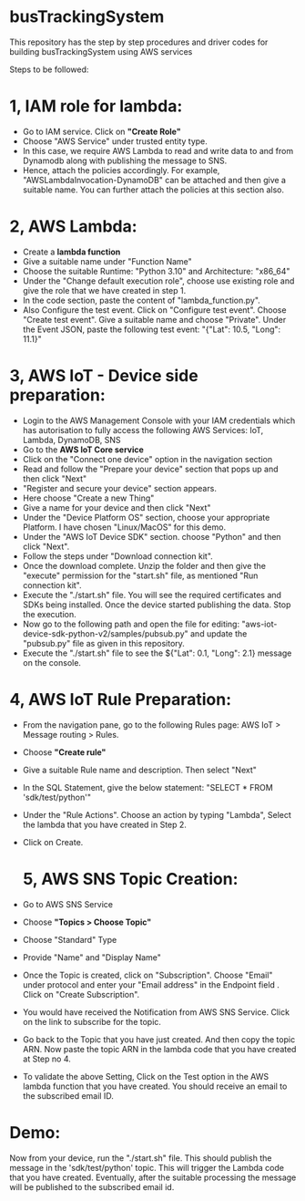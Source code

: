 # busTrackingSystem
This repository has the step by step procedures and driver codes for building busTrackingSystem using AWS services

Steps to be followed:

# 1, IAM role for lambda:
* Go to IAM service. Click on **"Create Role"**
* Choose "AWS Service" under trusted entity type.
* In this case, we require AWS Lambda to read and write data to and from Dynamodb along with publishing the message to SNS.
* Hence, attach the policies accordingly. For example, "AWSLambdaInvocation-DynamoDB" can be attached and then give a suitable name. You can further attach the policies at this section also.


# 2, AWS Lambda:

* Create a **lambda function**
* Give a suitable name under "Function Name"
* Choose the suitable Runtime: "Python 3.10" and Architecture: "x86_64"
* Under the "Change default execution role", choose use existing role and give the role that we have created in step 1.
* In the code section, paste the content of "lambda_function.py".
* Also Configure the test event. Click on "Configure test event". Choose "Create test event". Give a suitable name and choose "Private". Under the Event JSON, paste the following test event: "{\"Lat\": 10.5, \"Long\": 11.1}"


# 3, AWS IoT - Device side preparation: 

* Login to the AWS Management Console with your IAM credentials which has autorisation to fully access the following AWS Services: IoT, Lambda, DynamoDB, SNS
* Go to the **AWS IoT Core service**
* Click on the "Connect one device" option in the navigation section
* Read and follow the "Prepare your device" section that pops up and then click "Next"
* "Register and secure your device" section appears. 
* Here choose "Create a new Thing"
* Give a name for your device and then click "Next"
* Under the "Device Platform OS" section, choose your appropriate Platform. I have chosen "Linux/MacOS" for this demo.
* Under the "AWS IoT Device SDK" section. choose "Python" and then click "Next".
* Follow the steps under "Download connection kit". 
* Once the download complete. Unzip the folder and then give the "execute"  permission for the "start.sh" file, as mentioned "Run connection kit".
* Execute the "./start.sh" file. You will see the required certificates and SDKs being installed. Once the device started publishing the data. Stop the execution.
* Now go to the following path and open the file for editing: "aws-iot-device-sdk-python-v2/samples/pubsub.py" and update the "pubsub.py" file as given in this repository.
* Execute the "./start.sh" file to see the ${"Lat": 0.1, "Long": 2.1} message on the console.
  
# 4, AWS IoT Rule Preparation:

* From the navigation pane, go to the following Rules page: AWS IoT > Message routing > Rules.
* Choose **"Create rule"**
* Give a suitable Rule name and description. Then select "Next"
* In the SQL Statement, give the below statement: "SELECT * FROM 'sdk/test/python'"
* Under the "Rule Actions". Choose an action by typing "Lambda", Select the lambda that you have created in Step 2.
* Click on Create.

  # 5, AWS SNS Topic Creation:

* Go to AWS SNS Service
* Choose **"Topics > Choose Topic"**
* Choose "Standard" Type
* Provide "Name" and "Display Name"
* Once the Topic is created, click on "Subscription". Choose "Email" under protocol and enter your "Email address" in the  Endpoint field . Click on "Create Subscription". 
* You would have received the Notification from AWS SNS Service. Click on the link to subscribe for the topic.
* Go back to the Topic that you have just created. And then copy the topic ARN. Now paste the topic ARN in the lambda code that you have created at Step no 4.
* To validate the above Setting, Click on the Test option in the AWS lambda function that you have created. You should receive an email to the subscribed email ID.
 
# Demo: 

Now from your device, run the "./start.sh" file. This should publish the message in the 'sdk/test/python' topic. This will trigger the Lambda code that you have created. 
Eventually, after the suitable processing the message will be published to the subscribed email id.

